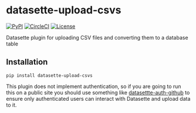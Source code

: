 # datasette-upload-csvs

[![PyPI](https://img.shields.io/pypi/v/datasette-upload-csvs.svg)](https://pypi.org/project/datasette-upload-csvs/)
[![CircleCI](https://circleci.com/gh/simonw/datasette-upload-csvs.svg?style=svg)](https://circleci.com/gh/simonw/datasette-upload-csvs)
[![License](https://img.shields.io/badge/license-Apache%202.0-blue.svg)](https://github.com/simonw/datasette-upload-csvs/blob/main/LICENSE)

Datasette plugin for uploading CSV files and converting them to a database table

## Installation

    pip install datasette-upload-csvs

This plugin does not implement authentication, so if you are going to run this on a public site you should use something like [datasettte-auth-github](https://github.com/simonw/datasette-auth-github) to ensure only authenticated users can interact with Datasette and upload data to it.
